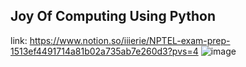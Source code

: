 ## Joy Of Computing Using Python 
link: https://www.notion.so/iiierie/NPTEL-exam-prep-1513ef4491714a81b02a735ab7e260d3?pvs=4
![image](https://github.com/iiierie/NPTEL-MOOC/assets/130133382/b4e9d116-201e-4b12-8186-fb16eba4c134)
